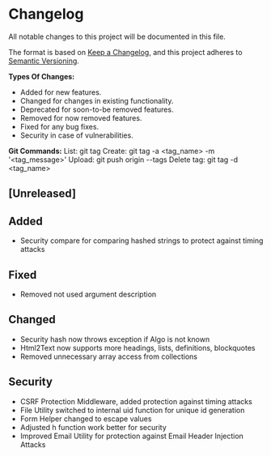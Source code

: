 # Changelog

All notable changes to this project will be documented in this file.

The format is based on [Keep a Changelog](https://keepachangelog.com/en/1.0.0/),
and this project adheres to [Semantic Versioning](https://semver.org/spec/v2.0.0.html).

**Types Of Changes:**

- Added for new features.
- Changed for changes in existing functionality.
- Deprecated for soon-to-be removed features.
- Removed for now removed features.
- Fixed for any bug fixes.
- Security in case of vulnerabilities.

**Git Commands:**
List: git tag
Create: git tag -a <tag_name> -m '<tag_message>'
Upload: git push origin --tags
Delete tag: git tag -d <tag_name>

## [Unreleased]
## Added
- Security compare for comparing hashed strings to protect against timing attacks

## Fixed 
- Removed not used argument description

## Changed
- Security hash now throws exception if Algo is not known
- Html2Text now supports more headings, lists, definitions, blockquotes
- Removed unnecessary array access from collections

## Security
- CSRF Protection Middleware, added protection against timing attacks
- File Utility switched to internal uid function for unique id generation
- Form Helper changed to escape values
- Adjusted h function work better for security
- Improved Email Utility for protection against Email Header Injection Attacks
